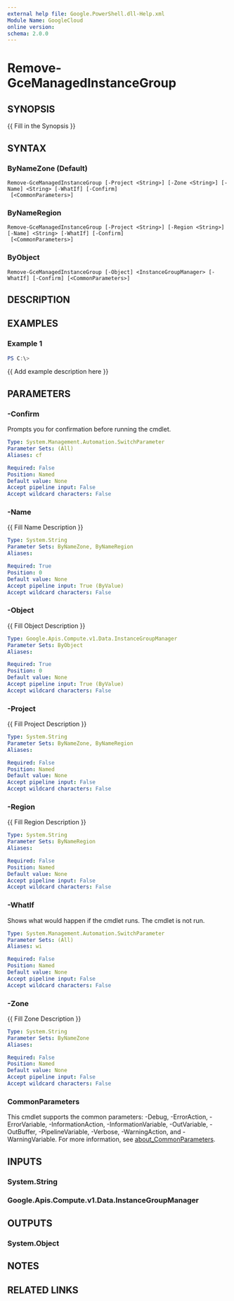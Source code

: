 ```yaml
---
external help file: Google.PowerShell.dll-Help.xml
Module Name: GoogleCloud
online version:
schema: 2.0.0
---
```


# Remove-GceManagedInstanceGroup

## SYNOPSIS
{{ Fill in the Synopsis }}

## SYNTAX

### ByNameZone (Default)
```
Remove-GceManagedInstanceGroup [-Project <String>] [-Zone <String>] [-Name] <String> [-WhatIf] [-Confirm]
 [<CommonParameters>]
```

### ByNameRegion
```
Remove-GceManagedInstanceGroup [-Project <String>] [-Region <String>] [-Name] <String> [-WhatIf] [-Confirm]
 [<CommonParameters>]
```

### ByObject
```
Remove-GceManagedInstanceGroup [-Object] <InstanceGroupManager> [-WhatIf] [-Confirm] [<CommonParameters>]
```

## DESCRIPTION


## EXAMPLES

### Example 1
```powershell
PS C:\> 
```

{{ Add example description here }}

## PARAMETERS

### -Confirm
Prompts you for confirmation before running the cmdlet.

```yaml
Type: System.Management.Automation.SwitchParameter
Parameter Sets: (All)
Aliases: cf

Required: False
Position: Named
Default value: None
Accept pipeline input: False
Accept wildcard characters: False
```

### -Name
{{ Fill Name Description }}

```yaml
Type: System.String
Parameter Sets: ByNameZone, ByNameRegion
Aliases:

Required: True
Position: 0
Default value: None
Accept pipeline input: True (ByValue)
Accept wildcard characters: False
```

### -Object
{{ Fill Object Description }}

```yaml
Type: Google.Apis.Compute.v1.Data.InstanceGroupManager
Parameter Sets: ByObject
Aliases:

Required: True
Position: 0
Default value: None
Accept pipeline input: True (ByValue)
Accept wildcard characters: False
```

### -Project
{{ Fill Project Description }}

```yaml
Type: System.String
Parameter Sets: ByNameZone, ByNameRegion
Aliases:

Required: False
Position: Named
Default value: None
Accept pipeline input: False
Accept wildcard characters: False
```

### -Region
{{ Fill Region Description }}

```yaml
Type: System.String
Parameter Sets: ByNameRegion
Aliases:

Required: False
Position: Named
Default value: None
Accept pipeline input: False
Accept wildcard characters: False
```

### -WhatIf
Shows what would happen if the cmdlet runs.
The cmdlet is not run.

```yaml
Type: System.Management.Automation.SwitchParameter
Parameter Sets: (All)
Aliases: wi

Required: False
Position: Named
Default value: None
Accept pipeline input: False
Accept wildcard characters: False
```

### -Zone
{{ Fill Zone Description }}

```yaml
Type: System.String
Parameter Sets: ByNameZone
Aliases:

Required: False
Position: Named
Default value: None
Accept pipeline input: False
Accept wildcard characters: False
```

### CommonParameters
This cmdlet supports the common parameters: -Debug, -ErrorAction, -ErrorVariable, -InformationAction, -InformationVariable, -OutVariable, -OutBuffer, -PipelineVariable, -Verbose, -WarningAction, and -WarningVariable. For more information, see [about_CommonParameters](http://go.microsoft.com/fwlink/?LinkID=113216).

## INPUTS

### System.String

### Google.Apis.Compute.v1.Data.InstanceGroupManager

## OUTPUTS

### System.Object
## NOTES

## RELATED LINKS
